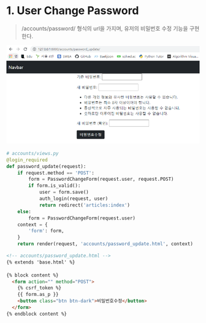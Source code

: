 # 1. User Change Password

> /accounts/password/ 형식의 url을 가지며, 유저의 비밀번호 수정 기능을 구현한다.

![image-20210916174728271](0916_workshop.assets/image-20210916174728271.png)

```python
# accounts/views.py
@login_required
def password_update(request):
    if request.method == 'POST':
        form = PasswordChangeForm(request.user, request.POST)
        if form.is_valid():
            user = form.save()
            auth_login(request, user)
            return redirect('articles:index')
    else:
        form = PasswordChangeForm(request.user)
    context = {
        'form': form,
    }
    return render(request, 'accounts/password_update.html', context)
```

```html
<!-- accounts/password_update.html -->
{% extends 'base.html' %}

{% block content %}
  <form action="" method="POST">
    {% csrf_token %}
    {{ form.as_p }}
    <button class="btn btn-dark">비밀번호수정</button>
  </form>
{% endblock content %}
```

